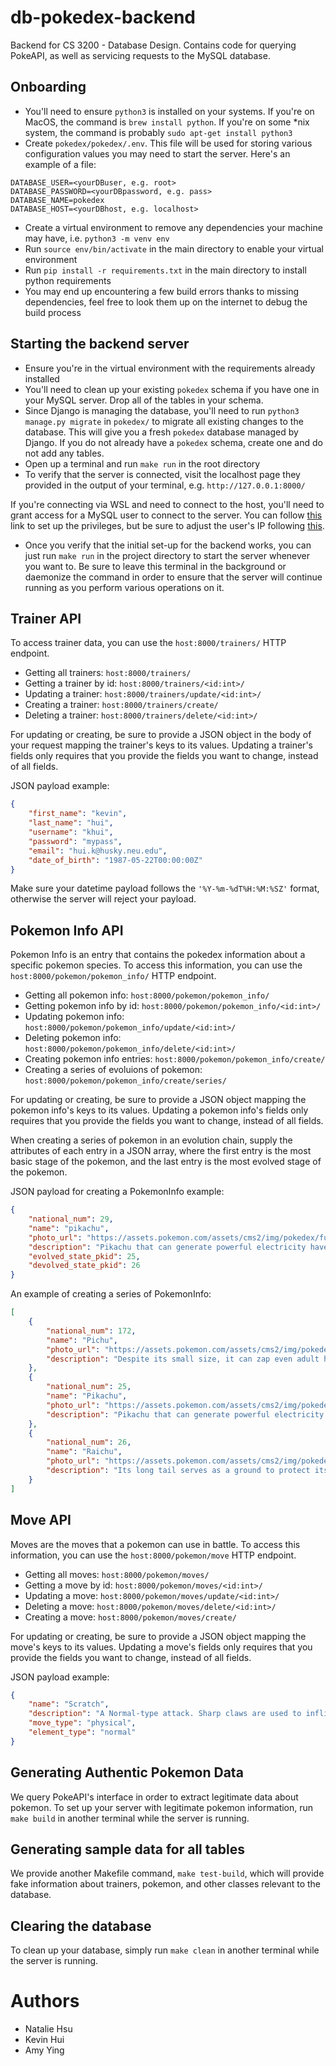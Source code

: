 # db-pokedex-backend

Backend for CS 3200 - Database Design. Contains code for querying PokeAPI, as well as servicing requests to the MySQL database.

## Onboarding

- You'll need to ensure `python3` is installed on your systems. If you're on MacOS, the command is `brew install python`. If you're on some *nix system, the command is probably `sudo apt-get install python3`
- Create `pokedex/pokedex/.env`. This file will be used for storing various configuration values you may need to start the server. Here's an example of a file:
```
DATABASE_USER=<yourDBuser, e.g. root>
DATABASE_PASSWORD=<yourDBpassword, e.g. pass>
DATABASE_NAME=pokedex
DATABASE_HOST=<yourDBhost, e.g. localhost>
```
- Create a virtual environment to remove any dependencies your machine may have, i.e. `python3 -m venv env`
- Run `source env/bin/activate` in the main directory to enable your virtual environment
- Run `pip install -r requirements.txt` in the main directory to install python requirements
- You may end up encountering a few build errors thanks to missing dependencies, feel free to look them up on the internet to debug the build process

## Starting the backend server
- Ensure you're in the virtual environment with the requirements already installed
- You'll need to clean up your existing `pokedex` schema if you have one in your MySQL server. Drop all of the tables in your schema.
- Since Django is managing the database, you'll need to run `python3 manage.py migrate` in `pokedex/` to migrate all existing changes to the database. This will give you a fresh `pokedex` database managed by Django. If you do not already have a `pokedex` schema, create one and do not add any tables.
- Open up a terminal and run `make run` in the root directory
- To verify that the server is connected, visit the localhost page they provided in the output of your terminal, e.g. `http://127.0.0.1:8000/`

If you're connecting via WSL and need to connect to the host, you'll need to grant access for a MySQL user to connect to the server. You can follow [this](https://stackoverflow.com/a/1559992) link to set up the privileges, but be sure to adjust the user's IP following [this](https://stackoverflow.com/a/8348560).

- Once you verify that the initial set-up for the backend works, you can just run `make run` in the project directory to start the server whenever you want to. Be sure to leave this terminal in the background or daemonize the command in order to ensure that the server will continue running as you perform various operations on it.

## Trainer API
To access trainer data, you can use the `host:8000/trainers/` HTTP endpoint.

- Getting all trainers: `host:8000/trainers/`
- Getting a trainer by id: `host:8000/trainers/<id:int>/`
- Updating a trainer: `host:8000/trainers/update/<id:int>/`
- Creating a trainer: `host:8000/trainers/create/`
- Deleting a trainer: `host:8000/trainers/delete/<id:int>/`

For updating or creating, be sure to provide a JSON object in the body of your request mapping the trainer's keys to its values.
Updating a trainer's fields only requires that you provide the fields you want to change, instead of all fields.

JSON payload example:
```json
{
    "first_name": "kevin",
    "last_name": "hui",
    "username": "khui",
    "password": "mypass",
    "email": "hui.k@husky.neu.edu",
    "date_of_birth": "1987-05-22T00:00:00Z"
}
```

Make sure your datetime payload follows the `'%Y-%m-%dT%H:%M:%SZ'` format, otherwise the server will reject your payload.

## Pokemon Info API
Pokemon Info is an entry that contains the pokedex information about a specific pokemon species. To access this information, you can use
the `host:8000/pokemon/pokemon_info/` HTTP endpoint.

- Getting all pokemon info: `host:8000/pokemon/pokemon_info/`
- Getting pokemon info by id: `host:8000/pokemon/pokemon_info/<id:int>/`
- Updating pokemon info: `host:8000/pokemon/pokemon_info/update/<id:int>/`
- Deleting pokemon info: `host:8000/pokemon/pokemon_info/delete/<id:int>/`
- Creating pokemon info entries: `host:8000/pokemon/pokemon_info/create/`
- Creating a series of evoluions of pokemon: `host:8000/pokemon/pokemon_info/create/series/`

For updating or creating, be sure to provide a JSON object mapping the pokemon info's keys to its values.
Updating a pokemon info's fields only requires that you provide the fields you want to change, instead of all fields.

When creating a series of pokemon in an evolution chain, supply the attributes of each entry in a JSON array, where
the first entry is the most basic stage of the pokemon, and the last entry is the most evolved stage of the pokemon.

JSON payload for creating a PokemonInfo example:
```json
{
    "national_num": 29,
    "name": "pikachu",
    "photo_url": "https://assets.pokemon.com/assets/cms2/img/pokedex/full/025.png",
    "description": "Pikachu that can generate powerful electricity have cheek sacs that are extra soft and super stretchy.",
    "evolved_state_pkid": 25,
    "devolved_state_pkid": 26
}
```

An example of creating a series of PokemonInfo:
```json
[
    {
        "national_num": 172,
        "name": "Pichu",
        "photo_url": "https://assets.pokemon.com/assets/cms2/img/pokedex/full/172.png",
        "description": "Despite its small size, it can zap even adult humans. However, if it does so, it also surprises itself."
    },
    {
        "national_num": 25,
        "name": "Pikachu",
        "photo_url": "https://assets.pokemon.com/assets/cms2/img/pokedex/full/025.png",
        "description": "Pikachu that can generate powerful electricity have cheek sacs that are extra soft and super stretchy."
    },
    {
        "national_num": 26,
        "name": "Raichu",
        "photo_url": "https://assets.pokemon.com/assets/cms2/img/pokedex/full/026.png",
        "description": "Its long tail serves as a ground to protect itself from its own high-voltage power."
    }
]
```
## Move API
Moves are the moves that a pokemon can use in battle. To access this information, you can use the 
`host:8000/pokemon/move` HTTP endpoint.

- Getting all moves: `host:8000/pokemon/moves/`
- Getting a move by id: `host:8000/pokemon/moves/<id:int>/`
- Updating a move: `host:8000/pokemon/moves/update/<id:int>/`
- Deleting a move: `host:8000/pokemon/moves/delete/<id:int>/`
- Creating a move: `host:8000/pokemon/moves/create/`

For updating or creating, be sure to provide a JSON object mapping the move's keys to its values.
Updating a move's fields only requires that you provide the fields you want to change, instead of all fields.

JSON payload example:
```json
{
    "name": "Scratch",
    "description": "A Normal-type attack. Sharp claws are used to inflict damage on the target.",
    "move_type": "physical",
    "element_type": "normal"
}
```

## Generating Authentic Pokemon Data
We query PokeAPI's interface in order to extract legitimate data about pokemon. To set up your server with legitimate pokemon information, run `make build` in another terminal while the server is running.

## Generating sample data for all tables
We provide another Makefile command, `make test-build`, which will provide fake information about trainers, pokemon, and other classes relevant to the database.

## Clearing the database
To clean up your database, simply run `make clean` in another terminal while the server is running.


# Authors
- Natalie Hsu
- Kevin Hui
- Amy Ying

